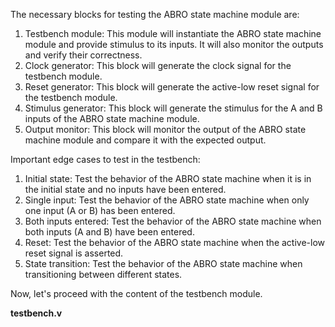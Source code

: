 The necessary blocks for testing the ABRO state machine module are:
1. Testbench module: This module will instantiate the ABRO state machine module and provide stimulus to its inputs. It will also monitor the outputs and verify their correctness.
2. Clock generator: This block will generate the clock signal for the testbench module.
3. Reset generator: This block will generate the active-low reset signal for the testbench module.
4. Stimulus generator: This block will generate the stimulus for the A and B inputs of the ABRO state machine module.
5. Output monitor: This block will monitor the output of the ABRO state machine module and compare it with the expected output.

Important edge cases to test in the testbench:
1. Initial state: Test the behavior of the ABRO state machine when it is in the initial state and no inputs have been entered.
2. Single input: Test the behavior of the ABRO state machine when only one input (A or B) has been entered.
3. Both inputs entered: Test the behavior of the ABRO state machine when both inputs (A and B) have been entered.
4. Reset: Test the behavior of the ABRO state machine when the active-low reset signal is asserted.
5. State transition: Test the behavior of the ABRO state machine when transitioning between different states.

Now, let's proceed with the content of the testbench module.

**testbench.v**
